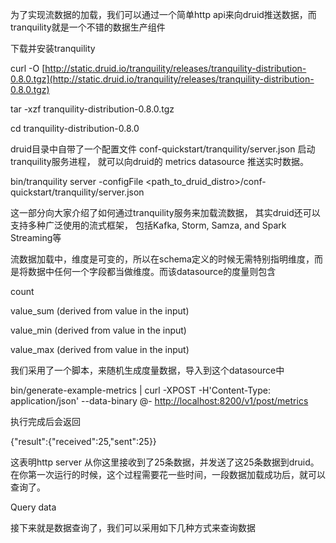 为了实现流数据的加载，我们可以通过一个简单http api来向druid推送数据，而tranquility就是一个不错的数据生产组件

下载并安装tranquility

curl -O [http://static.druid.io/tranquility/releases/tranquility-distribution-0.8.0.tgz](http://static.druid.io/tranquility/releases/tranquility-distribution-0.8.0.tgz)

tar -xzf tranquility-distribution-0.8.0.tgz

cd tranquility-distribution-0.8.0

druid目录中自带了一个配置文件 conf-quickstart/tranquility/server.json 启动tranquility服务进程， 就可以向druid的 metrics datasource 推送实时数据。

bin/tranquility server -configFile &lt;path\_to\_druid\_distro&gt;/conf-quickstart/tranquility/server.json

这一部分向大家介绍了如何通过tranquility服务来加载流数据， 其实druid还可以支持多种广泛使用的流式框架， 包括Kafka, Storm, Samza, and Spark Streaming等

流数据加载中，维度是可变的，所以在schema定义的时候无需特别指明维度，而是将数据中任何一个字段都当做维度。而该datasource的度量则包含

count

value\_sum \(derived from value in the input\)

value\_min \(derived from value in the input\)

value\_max \(derived from value in the input\)

我们采用了一个脚本，来随机生成度量数据，导入到这个datasource中

bin/generate-example-metrics \| curl -XPOST -H'Content-Type: application/json' --data-binary @- [http://localhost:8200/v1/post/metrics](http://localhost:8200/v1/post/metrics)

执行完成后会返回

{"result":{"received":25,"sent":25}}

这表明http server 从你这里接收到了25条数据，并发送了这25条数据到druid。 在你第一次运行的时候，这个过程需要花一些时间，一段数据加载成功后，就可以查询了。

Query data

接下来就是数据查询了，我们可以采用如下几种方式来查询数据





